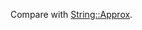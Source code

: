 Compare with [String::Approx](https://github.com/ReneNyffenegger/PerlModules/tree/master/String/Approx).
